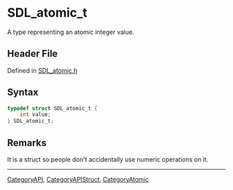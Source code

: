 # SDL_atomic_t

A type representing an atomic integer value.

## Header File

Defined in [SDL_atomic.h](https://github.com/libsdl-org/SDL/blob/SDL2/include/SDL_atomic.h)

## Syntax

```c
typedef struct SDL_atomic_t {
    int value;
} SDL_atomic_t;
```

## Remarks

It is a struct so people don't accidentally use numeric operations on it.





----
[CategoryAPI](CategoryAPI), [CategoryAPIStruct](CategoryAPIStruct), [CategoryAtomic](CategoryAtomic)

